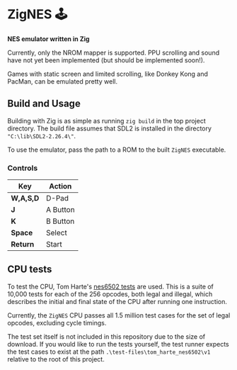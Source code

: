 # ZigNES 🕹️

**NES emulator written in Zig**

Currently, only the NROM mapper is supported. PPU scrolling and sound have not yet been implemented (but should be implemented soon!). 

Games with static screen and limited scrolling, like Donkey Kong and PacMan, can be emulated pretty well.

## Build and Usage
Building with Zig is as simple as running `zig build` in the top project directory. The build file assumes that SDL2 is installed in the directory `"C:\lib\SDL2-2.26.4\"`.

To use the emulator, pass the path to a ROM to the built `ZigNES` executable.

### Controls
| Key | Action |
|-----|---------|
| **W,A,S,D** | D-Pad |
| **J** | A Button |
| **K** | B Button |
| **Space** | Select |
| **Return** | Start |

## CPU tests
To test the CPU, Tom Harte's [nes6502 tests](https://github.com/TomHarte/ProcessorTests/tree/main/nes6502) are used. This is a suite of 10,000 tests for each of the 256 opcodes, both legal and illegal, which describes the initial and final state of the CPU after running one instruction.

Currently, the `ZigNES` CPU passes all 1.5 million test cases for the set of legal opcodes, excluding cycle timings.

The test set itself is not included in this repository due to the size of download. If you would like to run the tests yourself, the test runner expects the test cases to exist at the path `.\test-files\tom_harte_nes6502\v1` relative to the root of this project. 